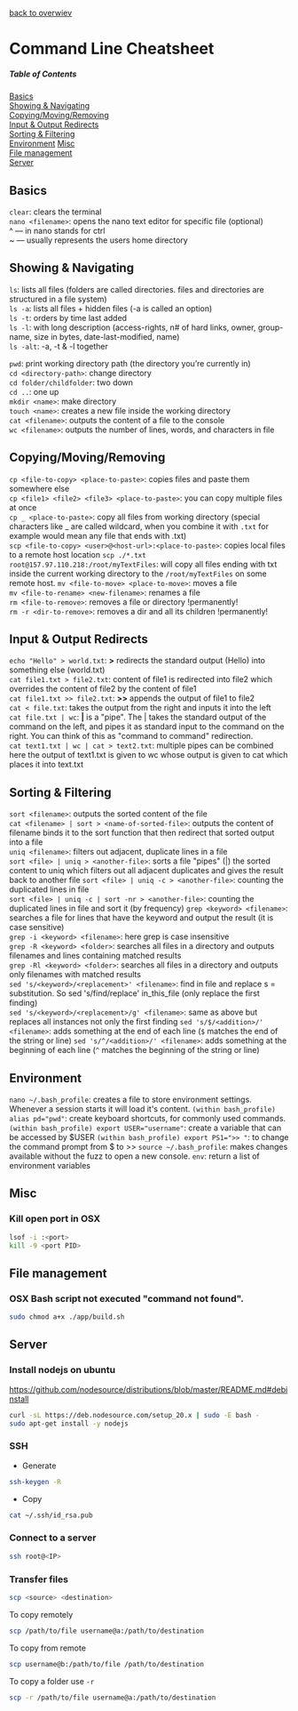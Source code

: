 [back to overwiev](/../..)

# Command Line Cheatsheet

##### Table of Contents

[Basics](#basics)  
[Showing & Navigating](#showing--navigating)  
[Copying/Moving/Removing](#copyingmovingremoving)  
[Input & Output Redirects](#input--output-redirects)  
[Sorting & Filtering](#sorting--filtering)  
[Environment](#environmen)
[Misc](#misc)  
[File management](#file-management)  
[Server](#server)

## Basics

`clear`: clears the terminal  
`nano <filename>`: opens the nano text editor for specific file (optional)  
^ –– in nano stands for ctrl  
~ –– usually represents the users home directory

## Showing & Navigating

`ls`: lists all files (folders are called directories. files and directories are structured in a file system)  
`ls -a`: lists all files + hidden files (-a is called an option)  
`ls -t`: orders by time last added  
`ls -l`: with long description (access-rights, n# of hard links, owner, group-name, size in bytes, date-last-modified, name)  
`ls -alt`: -a, -t & -l together

`pwd`: print working directory path (the directory you’re currently in)  
`cd <directory-path>`: change directory  
`cd folder/childfolder`: two down  
`cd ..`: one up  
`mkdir <name>`: make directory  
`touch <name>`: creates a new file inside the working directory  
`cat <filename>`: outputs the content of a file to the console  
`wc <filename>`: outputs the number of lines, words, and characters in file

## Copying/Moving/Removing

`cp <file-to-copy> <place-to-paste>`: copies files and paste them somewhere else  
`cp <file1> <file2> <file3> <place-to-paste>`: you can copy multiple files at once  
`cp _ <place-to-paste>`: copy all files from working directory (special characters like \_ are called wildcard, when you combine it with `.txt` for example would mean any file that ends with .txt)  
`scp <file-to-copy> <user>@<host-url>:<place-to-paste>`: copies local files to a remote host location
`scp ./*.txt root@157.97.110.218:/root/myTextFiles`: will copy all files ending with txt inside the current working directory to the `/root/myTextFiles` on some remote host.
`mv <file-to-move> <place-to-move>`: moves a file  
`mv <file-to-rename> <new-filename>`: renames a file  
`rm <file-to-remove>`: removes a file or directory !permanently!  
`rm -r <dir-to-remove>`: removes a dir and all its children !permanently!

## Input & Output Redirects

`echo "Hello" > world.txt`: **>** redirects the standard output (Hello) into something else (world.txt)  
`cat file1.txt > file2.txt`: content of file1 is redirected into file2 which overrides the content of file2 by the content of file1  
`cat file1.txt >> file2.txt`: **>>** appends the output of file1 to file2  
`cat < file.txt`: takes the output from the right and inputs it into the left  
`cat file.txt | wc`: **|** is a "pipe". The | takes the standard output of the command on the left, and pipes it as standard input to the command on the right. You can think of this as "command to command" redirection.  
`cat text1.txt | wc | cat > text2.txt`: multiple pipes can be combined here the output of text1.txt is given to wc whose output is given to cat which places it into text.txt

## Sorting & Filtering

`sort <filename>`: outputs the sorted content of the file  
`cat <filename> | sort > <name-of-sorted-file>`: outputs the content of filename binds it to the sort function that then redirect that sorted output into a file  
`uniq <filename>`: filters out adjacent, duplicate lines in a file  
`sort <file> | uniq > <another-file>`: sorts a file "pipes" (|) the sorted content to uniq which filters out all adjacent duplicates and gives the result back to another file
`sort <file> | uniq -c > <another-file>`: counting the duplicated lines in file  
`sort <file> | uniq -c | sort -nr > <another-file>`: counting the duplicated lines in file and sort it (by frequency)
`grep <keyword> <filename>`: searches a file for lines that have the keyword and output the result (it is case sensitive)  
`grep -i <keyword> <filename>`: here grep is case insensitive  
`grep -R <keyword> <folder>`: searches all files in a directory and outputs filenames and lines containing matched results  
`grep -Rl <keyword> <folder>`: searches all files in a directory and outputs only filenames with matched results  
`sed 's/<keyword>/<replacement>' <filename>`: find in file and replace s = substitution. So sed 's/find/replace' in_this_file (only replace the first finding)  
`sed 's/<keyword>/<replacement>/g' <filename>`: same as above but replaces all instances not only the first finding
`sed 's/$/<addition>/' <filename>`: adds something at the end of each line (`$` matches the end of the string or line)
`sed 's/^/<addition>/' <filename>`: adds something at the beginning of each line (`^` matches the beginning of the string or line)

## Environment

`nano ~/.bash_profile`: creates a file to store environment settings. Whenever a session starts it will load it's content.
`(within bash_profile) alias pd="pwd"`: create keyboard shortcuts, for commonly used commands.
`(within bash_profile) export USER="username"`: create a variable that can be accessed by $USER
`(within bash_profile) export PS1=">> "`: to change the command prompt from $ to >>
`source ~/.bash_profile`: makes changes available without the fuzz to open a new console.
`env`: return a list of environment variables

## Misc

### Kill open port in OSX

```bash
lsof -i :<port>
kill -9 <port PID>
```

## File management

### OSX Bash script not executed "command not found".

```bash
sudo chmod a+x ./app/build.sh
```

## Server

### Install nodejs on ubuntu

https://github.com/nodesource/distributions/blob/master/README.md#debinstall

```bash
curl -sL https://deb.nodesource.com/setup_20.x | sudo -E bash -
sudo apt-get install -y nodejs
```

### SSH

- Generate

```bash
ssh-keygen -R
```

- Copy

```bash
cat ~/.ssh/id_rsa.pub
```

### Connect to a server

```bash
ssh root@<IP>
```

### Transfer files

```bash
scp <source> <destination>
```

To copy remotely

```bash
scp /path/to/file username@a:/path/to/destination
```

To copy from remote

```bash
scp username@b:/path/to/file /path/to/destination
```

To copy a folder use `-r`

```bash
scp -r /path/to/file username@a:/path/to/destination
```
